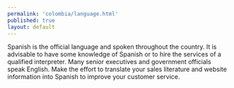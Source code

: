 ```yaml
--- 
permalink: 'colombia/language.html' 
published: true 
layout: default
---
```

<div id="language">
Spanish is the official language and spoken throughout the country. It is advisable to have some knowledge of Spanish or to hire the services of a qualified interpreter. Many senior executives and government officials speak English. Make the effort to translate your sales literature and website information into Spanish to improve your customer service.
</div>
